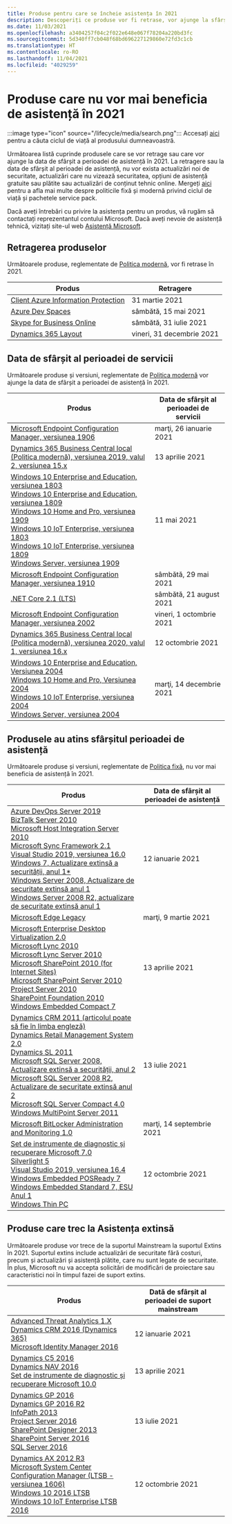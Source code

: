 ```yaml
---
title: Produse pentru care se încheie asistența în 2021
description: Descoperiți ce produse vor fi retrase, vor ajunge la sfârșitul perioadei de asistență sau vor trece de la suportul mainstream la suportul extins în 2021.
ms.date: 11/03/2021
ms.openlocfilehash: a3404257f04c2f022e648e067f78204a220bd3fc
ms.sourcegitcommit: 5d340ff7cb048f68bd696227129860e72fd3c1cb
ms.translationtype: HT
ms.contentlocale: ro-RO
ms.lasthandoff: 11/04/2021
ms.locfileid: "4029259"
---
```

# <a name="products-ending-support-in-2021"></a>Produse care nu vor mai beneficia de asistență în 2021

:::image type="icon" source="/lifecycle/media/search.png":::
Accesați [aici](/lifecycle/products/) pentru a căuta ciclul de viață al produsului dumneavoastră.

Următoarea listă cuprinde produsele care se vor retrage sau care vor ajunge la data de sfârșit a perioadei de asistență în 2021. La retragere sau la data de sfârșit al perioadei de asistență, nu vor exista actualizări noi de securitate, actualizări care nu vizează securitatea, opțiuni de asistență gratuite sau plătite sau actualizări de conținut tehnic online. Mergeți [aici](/lifecycle/overview/product-end-of-support-overview) pentru a afla mai multe despre politicile fixă și modernă privind ciclul de viață și pachetele service pack.

Dacă aveți întrebări cu privire la asistența pentru un produs, vă rugăm să contactați reprezentantul contului Microsoft. Dacă aveți nevoie de asistență tehnică, vizitați site-ul web [Asistență Microsoft](https://support.microsoft.com/contactus/?ws=support).

## <a name="product-retirements"></a>Retragerea produselor

Următoarele produse, reglementate de [Politica modernă](/lifecycle/policies/modern), vor fi retrase în 2021.

| Produs | Retragere |
| --- | --- |
| [Client Azure Information Protection](/lifecycle/products/azure-information-protection-client?branch=live)<br> | 31 martie 2021 |
| [Azure Dev Spaces](/lifecycle/products/azure-dev-spaces?branch=live)<br> | sâmbătă, 15 mai 2021 |
| [Skype for Business Online](/lifecycle/products/skype-for-business-online?branch=live)<br> | sâmbătă, 31 iulie 2021 |
| [Dynamics 365 Layout](/lifecycle/products/dynamics-365-layout?branch=live)<br> | vineri, 31 decembrie 2021 |


## <a name="release-end-of-servicing"></a>Data de sfârșit al perioadei de servicii

Următoarele produse și versiuni, reglementate de [Politica modernă](/lifecycle/policies/modern) vor ajunge la data de sfârșit a perioadei de asistență în 2021.

| Produs | Data de sfârșit al perioadei de servicii |
| --- | --- |
| [Microsoft Endpoint Configuration Manager, versiunea 1906](/lifecycle/products/microsoft-endpoint-configuration-manager?branch=live)<br> | marţi, 26 ianuarie 2021 |
| [Dynamics 365 Business Central local (Politica modernă), versiunea 2019, valul 2, versiunea 15.x](/lifecycle/products/dynamics-365-business-central-onpremises-modern-policy?branch=live)<br> | 13 aprilie 2021 |
| [Windows 10 Enterprise and Education, versiunea 1803](/lifecycle/products/windows-10-enterprise-and-education?branch=live)<br>[Windows 10 Enterprise and Education, versiunea 1809](/lifecycle/products/windows-10-enterprise-and-education?branch=live)<br>[Windows 10 Home and Pro, versiunea 1909](/lifecycle/products/windows-10-home-and-pro?branch=live)<br>[Windows 10 IoT Enterprise, versiunea 1803](/lifecycle/products/windows-10-iot-enterprise?branch=live)<br>[Windows 10 IoT Enterprise, versiunea 1809](/lifecycle/products/windows-10-iot-enterprise?branch=live)<br>[Windows Server, versiunea 1909](/lifecycle/products/windows-server?branch=live)<br> | 11 mai 2021 |
| [Microsoft Endpoint Configuration Manager, versiunea 1910](/lifecycle/products/microsoft-endpoint-configuration-manager?branch=live)<br> | sâmbătă, 29 mai 2021 |
| [.NET Core 2.1 (LTS)](/lifecycle/products/microsoft-net-and-net-core?branch=live)<br> | sâmbătă, 21 august 2021 |
| [Microsoft Endpoint Configuration Manager, versiunea 2002](/lifecycle/products/microsoft-endpoint-configuration-manager?branch=live)<br> | vineri, 1 octombrie 2021 |
| [Dynamics 365 Business Central local (Politica modernă), versiunea 2020, valul 1, versiunea 16.x](/lifecycle/products/dynamics-365-business-central-onpremises-modern-policy?branch=live)<br> | 12 octombrie 2021 |
| [Windows 10 Enterprise and Education, Versiunea 2004](/lifecycle/products/windows-10-enterprise-and-education?branch=live)<br>[Windows 10 Home and Pro, Versiunea 2004](/lifecycle/products/windows-10-home-and-pro?branch=live)<br>[Windows 10 IoT Enterprise, versiunea 2004](/lifecycle/products/windows-10-iot-enterprise?branch=live)<br>[Windows Server, versiunea 2004](/lifecycle/products/windows-server?branch=live)<br> | marţi, 14 decembrie 2021 |


## <a name="products-reaching-end-of-support"></a>Produsele au atins sfârșitul perioadei de asistență

Următoarele produse și versiuni, reglementate de [Politica fixă](/lifecycle/policies/fixed), nu vor mai beneficia de asistență în 2021.

| Produs | Data de sfârșit al perioadei de asistență |
| --- | --- |
| [Azure DevOps Server 2019](/lifecycle/products/azure-devops-server-2019?branch=live)<br>[BizTalk Server 2010](/lifecycle/products/biztalk-server-2010?branch=live)<br>[Microsoft Host Integration Server 2010](/lifecycle/products/microsoft-host-integration-server-2010?branch=live)<br>[Microsoft Sync Framework 2.1](/lifecycle/products/microsoft-sync-framework-21?branch=live)<br>[Visual Studio 2019, versiunea 16.0](/lifecycle/products/visual-studio-2019?branch=live)<br>[Windows 7, Actualizare extinsă a securității, anul 1*](/lifecycle/products/windows-7?branch=live)<br>[Windows Server 2008, Actualizare de securitate extinsă anul 1](/lifecycle/products/windows-server-2008?branch=live)<br>[Windows Server 2008 R2, actualizare de securitate extinsă anul 1](/lifecycle/products/windows-server-2008-r2?branch=live)<br> | 12 ianuarie 2021 |
| [Microsoft Edge Legacy](/lifecycle/products/microsoft-edge-legacy?branch=live)<br> | marţi, 9 martie 2021 |
| [Microsoft Enterprise Desktop Virtualization 2.0](/lifecycle/products/microsoft-enterprise-desktop-virtualization-20?branch=live)<br>[Microsoft Lync 2010](/lifecycle/products/microsoft-lync-2010?branch=live)<br>[Microsoft Lync Server 2010](/lifecycle/products/microsoft-lync-server-2010?branch=live)<br>[Microsoft SharePoint 2010 (for Internet Sites)](/lifecycle/products/microsoft-sharepoint-2010?branch=live)<br>[Microsoft SharePoint Server 2010](/lifecycle/products/microsoft-sharepoint-server-2010?branch=live)<br>[Project Server 2010](/lifecycle/products/project-server-2010?branch=live)<br>[SharePoint Foundation 2010](/lifecycle/products/sharepoint-foundation-2010?branch=live)<br>[Windows Embedded Compact 7](/lifecycle/products/windows-embedded-compact-7?branch=live)<br> | 13 aprilie 2021 |
| [Dynamics CRM 2011 (articolul poate să fie în limba engleză)](/lifecycle/products/dynamics-crm-2011?branch=live)<br>[Dynamics Retail Management System 2.0](/lifecycle/products/dynamics-retail-management-system-20?branch=live)<br>[Dynamics SL 2011](/lifecycle/products/dynamics-sl-2011?branch=live)<br>[Microsoft SQL Server 2008, Actualizare extinsă a securității, anul 2](/lifecycle/products/microsoft-sql-server-2008?branch=live)<br>[Microsoft SQL Server 2008 R2, Actualizare de securitate extinsă anul 2](/lifecycle/products/microsoft-sql-server-2008-r2?branch=live)<br>[Microsoft SQL Server Compact 4.0](/lifecycle/products/microsoft-sql-server-compact-40?branch=live)<br>[Windows MultiPoint Server 2011](/lifecycle/products/windows-multipoint-server-2011?branch=live)<br> | 13 iulie 2021 |
| [Microsoft BitLocker Administration and Monitoring 1.0](/lifecycle/products/microsoft-bitlocker-administration-and-monitoring-10?branch=live)<br> | marţi, 14 septembrie 2021 |
| [Set de instrumente de diagnostic și recuperare Microsoft 7.0](/lifecycle/products/microsoft-diagnostics-and-recovery-toolset-70?branch=live)<br>[Silverlight 5](/lifecycle/products/silverlight-5?branch=live)<br>[Visual Studio 2019, versiunea 16.4](/lifecycle/products/visual-studio-2019?branch=live)<br>[Windows Embedded POSReady 7](/lifecycle/products/windows-embedded-posready-7?branch=live)<br>[Windows Embedded Standard 7, ESU Anul 1](/lifecycle/products/windows-embedded-standard-7?branch=live)<br>[Windows Thin PC](/lifecycle/products/windows-thin-pc?branch=live)<br> | 12 octombrie 2021 |


## <a name="products-moving-to-extended-support"></a>Produse care trec la Asistența extinsă

Următoarele produse vor trece de la suportul Mainstream la suportul Extins în 2021. Suportul extins include actualizări de securitate fără costuri, precum și actualizări și asistență plătite, care nu sunt legate de securitate. În plus, Microsoft nu va accepta solicitări de modificări de proiectare sau caracteristici noi în timpul fazei de suport extins.

| Produs | Dată de sfârșit al perioadei de suport mainstream |
| --- | --- |
| [Advanced Threat Analytics 1.X](/lifecycle/products/advanced-threat-analytics-1x?branch=live)<br>[Dynamics CRM 2016 (Dynamics 365)](/lifecycle/products/dynamics-crm-2016-dynamics-365?branch=live)<br>[Microsoft Identity Manager 2016](/lifecycle/products/microsoft-identity-manager-2016?branch=live)<br> | 12 ianuarie 2021 |
| [Dynamics C5 2016](/lifecycle/products/dynamics-c5-2016?branch=live)<br>[Dynamics NAV 2016](/lifecycle/products/dynamics-nav-2016?branch=live)<br>[Set de instrumente de diagnostic și recuperare Microsoft 10.0](/lifecycle/products/microsoft-diagnostics-and-recovery-toolset-100?branch=live)<br> | 13 aprilie 2021 |
| [Dynamics GP 2016](/lifecycle/products/dynamics-gp-2016?branch=live)<br>[Dynamics GP 2016 R2](/lifecycle/products/dynamics-gp-2016-r2?branch=live)<br>[InfoPath 2013](/lifecycle/products/infopath-2013?branch=live)<br>[Project Server 2016](/lifecycle/products/project-server-2016?branch=live)<br>[SharePoint Designer 2013](/lifecycle/products/sharepoint-designer-2013?branch=live)<br>[SharePoint Server 2016](/lifecycle/products/sharepoint-server-2016?branch=live)<br>[SQL Server 2016](/lifecycle/products/sql-server-2016?branch=live)<br> | 13 iulie 2021 |
| [Dynamics AX 2012 R3](/lifecycle/products/dynamics-ax-2012-r3?branch=live)<br>[Microsoft System Center Configuration Manager (LTSB - versiunea 1606)](/lifecycle/products/microsoft-system-center-configuration-manager-ltsb-version-1606?branch=live)<br>[Windows 10 2016 LTSB](/lifecycle/products/windows-10-2016-ltsb?branch=live)<br>[Windows 10 IoT Enterprise LTSB 2016](/lifecycle/products/windows-10-iot-enterprise-ltsb-2016?branch=live)<br> | 12 octombrie 2021 |
